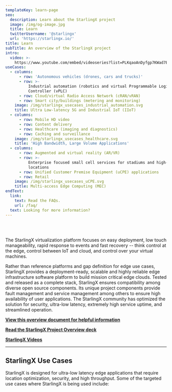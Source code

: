 ```yaml
---
templateKey: learn-page
seo:
  description: Learn about the StarlingX project
  image: /img/og-image.jpg
  title: Learn
  twitterUsername: '@starlingx'
  url: 'https://starlingx.io/'
title: Learn
subTitle: An overview of the StarlingX project
intro:
  video: >-
    https://www.youtube.com/embed/videoseries?list=PLKqaoAnDyfgp7KWad7EAHnZ30Mdg3Ejqf
useCases:
  - columns:
      - row: 'Autonomous vehicles (drones, cars and trucks)'
      - row: >-
          Industrial automation (robotics and virtual Programmable Logic
          Controller (vPLC)
      - row: Cloud/virtual Radio Access Network (cRAN/vRAN)
      - row: Smart city/buildings (metering and monitoring)
    image: /img/starlingx_usecases_industrial_automation.svg
    title: Ultra Low-latency 5G and Industrial IoT (IIoT)
  - columns:
      - row: Mobile HD video
      - row: Content delivery
      - row: Healthcare (imaging and diagnostics)
      - row: Caching and surveillance
    image: /img/starlingx_usecases_healthcare.svg
    title: 'High Bandwidth, Large Volume Applications'
  - columns:
      - row: Augmented and virtual reality (AR/VR)
      - row: >-
          Enterprise focused small cell services for stadiums and high-density
          locations
      - row: Unified Customer Premise Equipment (uCPE) applications
      - row: Retail
    image: /img/starlingx_usecases_uCPE.svg
    title: Multi-access Edge Computing (MEC)
endText:
  link:
    text: Read the FAQs.
    url: /faq/
  text: Looking for more information?
---
```


<br/>
<br/>

The StarlingX virtualization platform focuses on easy deployment, low touch manageability, rapid response to events and
fast recovery -- think control at the edge, control between IoT and cloud, and control over your virtual machines.

Rather than reference platforms and gap definition for edge use cases, StarlingX provides a deployment-ready, scalable
and highly reliable edge infrastructure software platform to build mission critical edge clouds. Tested and released as
a complete stack, StarlingX ensures compatibility among diverse open source components. Its unique project components
provide fault management and service management among others to ensure high availability of user applications. The
StarlingX community has optimized the solution for security, ultra-low latency, extremely high service uptime, and
streamlined operation.

**[View this overview document for helpful information](/collateral/StarlingX_OnePager_082019_Web.pdf)**

**[Read the StarlingX Project Overview deck](/collateral/StarlingX_Onboarding_Deck_for_Web.pdf)**

**[StarlingX Videos](https://www.youtube.com/playlist?list=PLKqaoAnDyfgp7KWad7EAHnZ30Mdg3Ejqf)**

---

## StarlingX Use Cases

StarlingX is designed for ultra-low latency edge applications that require location optimization, security, and high
throughput. Some of the targeted use cases where StarlingX is being used include:
